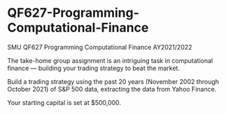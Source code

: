 # QF627-Programming-Computational-Finance
SMU QF627 Programming Computational Finance AY2021/2022

The take-home group assignment is an intriguing task in computational finance — building your trading strategy to beat the market.  

Build a trading strategy using the past 20 years (November 2002 through October 2021) of S&P 500 data, extracting the data from Yahoo Finance.  

Your starting capital is set at $500,000.
